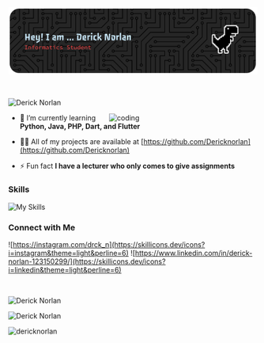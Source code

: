 <!-- Header Banner -->
![Derick Norlan](img/github-header-banner.png)

</br>

<!-- GitHub Trophies -->
![Derick Norlan](https://github-profile-trophy.vercel.app/?username=DerickNorlan&theme=swift&no-frame=true&no-bg=true&margin-w=4)

<img align="right" alt="coding" width="300" src="https://media.tenor.com/nWAHKBp32sYAAAAM/kein-stress.gif">

<!-- About Me -->
- 🌱 I’m currently learning **Python, Java, PHP, Dart, and Flutter**

- 👨‍💻 All of my projects are available at [https://github.com/Dericknorlan](https://github.com/Dericknorlan)

- ⚡ Fun fact **I have a lecturer who only comes to give assignments**

<!-- Skills -->
### Skills
![My Skills](https://skillicons.dev/icons?i=html,css,javascript,python,java,php,dart,laravel,mysql,flutter,figma,linux&theme=light&perline=6)

<!-- Socials -->
### Connect with Me
![https://instagram.com/drck_n](https://skillicons.dev/icons?i=instagram&theme=light&perline=6)
![https://www.linkedin.com/in/derick-norlan-123150299/](https://skillicons.dev/icons?i=linkedin&theme=light&perline=6)

</br>

<!-- GitHub stats -->
![Derick Norlan](https://nirzak-streak-stats.vercel.app/?user=DerickNorlan&theme=apprentice&hide_border=false)

![Derick Norlan](https://github-readme-stats.vercel.app/api/top-langs/?username=DerickNorlan&theme=apprentice&hide_border=false&include_all_commits=true&count_private=true&layout=compact)

<!-- views -->
<p align="left"> <img src="https://komarev.com/ghpvc/?username=dericknorlan&label=Profile%20views&color=0e75b6&style=flat" alt="dericknorlan" /> </p>
